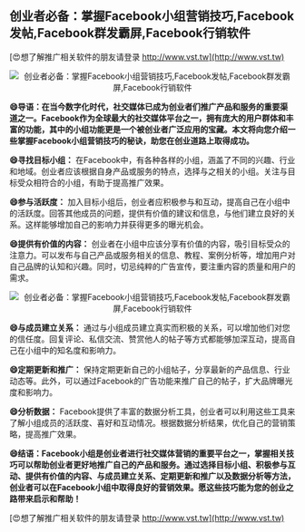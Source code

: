 ## **创业者必备：掌握Facebook小组营销技巧,Facebook发帖,Facebook群发霸屏,Facebook行销软件**

[😍想了解推广相关软件的朋友请登录 http://www.vst.tw](http://www.vst.tw)

 <center><img src="https://vst.tw/MP4/tuiguang/png/4.png" alt="创业者必备：掌握Facebook小组营销技巧,Facebook发帖,Facebook群发霸屏,Facebook行销软件"></center>

**😄导语：在当今数字化时代，社交媒体已成为创业者们推广产品和服务的重要渠道之一。Facebook作为全球最大的社交媒体平台之一，拥有庞大的用户群体和丰富的功能，其中的小组功能更是一个被创业者广泛应用的宝藏。本文将向您介绍一些掌握Facebook小组营销技巧的秘诀，助您在创业道路上取得成功。**

**😄寻找目标小组：**
在Facebook中，有各种各样的小组，涵盖了不同的兴趣、行业和地域。创业者应该根据自身产品或服务的特点，选择与之相关的小组。关注与目标受众相符合的小组，有助于提高推广效果。

**😄参与活跃度：**
加入目标小组后，创业者应积极参与和互动，提高自己在小组中的活跃度。回答其他成员的问题，提供有价值的建议和信息，与他们建立良好的关系。这样能够增加自己的影响力并获得更多的曝光机会。

**😄提供有价值的内容：**
创业者在小组中应该分享有价值的内容，吸引目标受众的注意力。可以发布与自己产品或服务相关的信息、教程、案例分析等，增加用户对自己品牌的认知和兴趣。同时，切忌纯粹的广告宣传，要注重内容的质量和用户的需求。

 <center><img src="https://vst.tw/MP4/tuiguang/png/5.png" alt="创业者必备：掌握Facebook小组营销技巧,Facebook发帖,Facebook群发霸屏,Facebook行销软件"></center>

**😄与成员建立关系：**
通过与小组成员建立真实而积极的关系，可以增加他们对您的信任度。回复评论、私信交流、赞赏他人的帖子等方式都能够加深互动，提高自己在小组中的知名度和影响力。

**😄定期更新和推广：**
保持定期更新自己的小组帖子，分享最新的产品信息、行业动态等。此外，可以通过Facebook的广告功能来推广自己的帖子，扩大品牌曝光度和影响力。

**😄分析数据：**
Facebook提供了丰富的数据分析工具，创业者可以利用这些工具来了解小组成员的活跃度、喜好和互动情况。根据数据分析结果，优化自己的营销策略，提高推广效果。

**😄结语：Facebook小组是创业者进行社交媒体营销的重要平台之一，掌握相关技巧可以帮助创业者更好地推广自己的产品和服务。通过选择目标小组、积极参与互动、提供有价值的内容、与成员建立关系、定期更新和推广以及数据分析等方法，创业者可以在Facebook小组中取得良好的营销效果。愿这些技巧能为您的创业之路带来启示和帮助！**

[😍想了解推广相关软件的朋友请登录 http://www.vst.tw](http://www.vst.tw)



